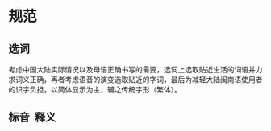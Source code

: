 # 规范

## 选词

考虑中国大陆实际情况以及母语正确书写的需要，选词上选取贴近生活的词语并力求词义正确，再者考虑语音的演变选取贴近的字词，最后为减轻大陆闽南语使用者的识字负担，以简体显示为主，辅之传统字形（繁体）。

## 标音  ‌ 释义





